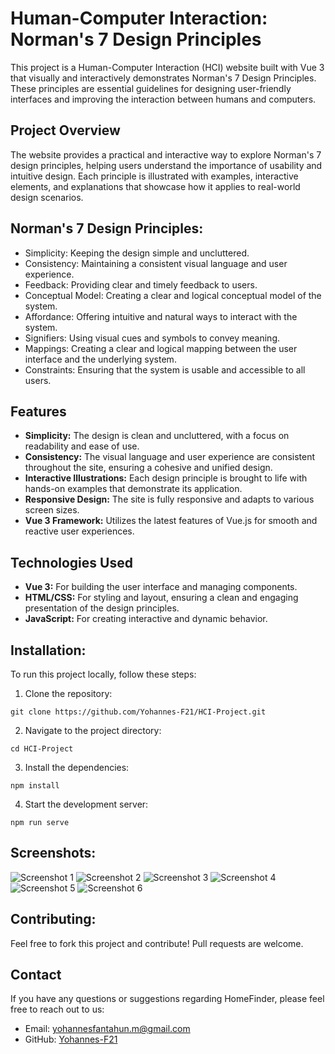 # Human-Computer Interaction: Norman's 7 Design Principles

This project is a Human-Computer Interaction (HCI) website built with Vue 3 that visually and interactively demonstrates Norman's 7 Design Principles. These principles are essential guidelines for designing user-friendly interfaces and improving the interaction between humans and computers.

## Project Overview

The website provides a practical and interactive way to explore Norman's 7 design principles, helping users understand the importance of usability and intuitive design. Each principle is illustrated with examples, interactive elements, and explanations that showcase how it applies to real-world design scenarios.

## Norman's 7 Design Principles:

- Simplicity: Keeping the design simple and uncluttered.
- Consistency: Maintaining a consistent visual language and user experience.
- Feedback: Providing clear and timely feedback to users.
- Conceptual Model: Creating a clear and logical conceptual model of the system.
- Affordance: Offering intuitive and natural ways to interact with the system.
- Signifiers: Using visual cues and symbols to convey meaning.
- Mappings: Creating a clear and logical mapping between the user interface and the underlying system.
- Constraints: Ensuring that the system is usable and accessible to all users.

## Features

- **Simplicity:** The design is clean and uncluttered, with a focus on readability and ease of use.
- **Consistency:** The visual language and user experience are consistent throughout the site, ensuring a cohesive and unified design.
- **Interactive Illustrations:** Each design principle is brought to life with hands-on examples that demonstrate its application.
- **Responsive Design:** The site is fully responsive and adapts to various screen sizes.
- **Vue 3 Framework:** Utilizes the latest features of Vue.js for smooth and reactive user experiences.

## Technologies Used

- **Vue 3:** For building the user interface and managing components.
- **HTML/CSS:** For styling and layout, ensuring a clean and engaging presentation of the design principles.
- **JavaScript:** For creating interactive and dynamic behavior.

## Installation:

To run this project locally, follow these steps:

1. Clone the repository:

```
git clone https://github.com/Yohannes-F21/HCI-Project.git
```

2. Navigate to the project directory:

```
cd HCI-Project
```

3. Install the dependencies:

```
npm install
```

4. Start the development server:

```
npm run serve
```

## Screenshots:

![Screenshot 1](https://github.com/Yohannes-F21/HCI-Project/public/screenshots/Screenshot1.png)
![Screenshot 2](https://github.com/Yohannes-F21/HCI-Project/public/screenshots/Screenshot2.png)
![Screenshot 3](https://github.com/Yohannes-F21/HCI-Project/public/screenshots/Screenshot3.png)
![Screenshot 4](https://github.com/Yohannes-F21/HCI-Project/public/screenshots/Screenshot4.png)
![Screenshot 5](https://github.com/Yohannes-F21/HCI-Project/public/screenshots/Screenshot5.png)
![Screenshot 6](https://github.com/Yohannes-F21/HCI-Project/public/screenshots/Screenshot6.png)

## Contributing:

Feel free to fork this project and contribute! Pull requests are welcome.

## Contact

If you have any questions or suggestions regarding HomeFinder, please feel free to reach out to us:

- Email: [yohannesfantahun.m@gmail.com](mailto:yohannesfantahun.m@gmail.com)
- GitHub: [Yohannes-F21](https://github.com/Yohannes-F21)
